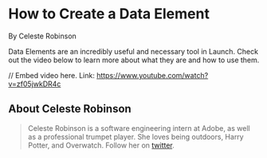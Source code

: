 # How to Create a Data Element

By Celeste Robinson

Data Elements are an incredibly useful and necessary tool in Launch. Check out the video below to learn more about what they are and how to use them.

// Embed video here. Link: <https://www.youtube.com/watch?v=zf05jwkDR4c>

## About Celeste Robinson

>Celeste Robinson is a software engineering intern at Adobe, as well as a professional trumpet player. She loves being outdoors, Harry Potter, and Overwatch. Follow her on [twitter](https://twitter.com/cececodes).
